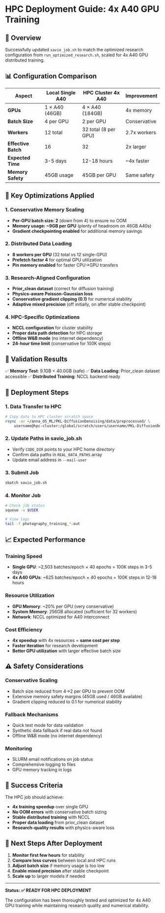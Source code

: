 # HPC Deployment Guide: 4x A40 GPU Training

## 🎯 Overview

Successfully updated `savio_job.sh` to match the optimized research configuration from `run_optimized_research.sh`, scaled for 4x A40 GPU distributed training.

## 📊 Configuration Comparison

| Aspect | Local Single A40 | HPC Cluster 4x A40 | Improvement |
|--------|------------------|---------------------|-------------|
| **GPUs** | 1 × A40 (46GB) | 4 × A40 (184GB) | 4x memory |
| **Batch Size** | 4 per GPU | 2 per GPU | Conservative |
| **Workers** | 12 total | 32 total (8 per GPU) | 2.7x workers |
| **Effective Batch** | 16 | 32 | 2x larger |
| **Expected Time** | 3-5 days | 12-18 hours | ~4x faster |
| **Memory Safety** | 45GB usage | 45GB per GPU | Same safety |

## 🔧 Key Optimizations Applied

### 1. **Conservative Memory Scaling**
- **Per-GPU batch size: 2** (down from 4) to ensure no OOM
- **Memory usage: ~9GB per GPU** (plenty of headroom on 46GB A40s)
- **Gradient checkpointing enabled** for additional memory savings

### 2. **Distributed Data Loading**
- **8 workers per GPU** (32 total vs 12 single-GPU)
- **Prefetch factor 4** for optimal GPU utilization
- **Pin memory enabled** for faster CPU→GPU transfers

### 3. **Research-Aligned Configuration**
- **Prior_clean dataset** (correct for diffusion training)
- **Physics-aware Poisson-Gaussian loss**
- **Conservative gradient clipping (0.1)** for numerical stability
- **Adaptive mixed precision** (off initially, on after stable checkpoint)

### 4. **HPC-Specific Optimizations**
- **NCCL configuration** for cluster stability
- **Proper data path detection** for HPC storage
- **Offline W&B mode** (no internet dependency)
- **24-hour time limit** (conservative for 100K steps)

## 🧪 Validation Results

✅ **Memory Test**: 9.1GB < 40.0GB (safe)
✅ **Data Loading**: Prior_clean dataset accessible
✅ **Distributed Training**: NCCL backend ready

## 🚀 Deployment Steps

### 1. **Data Transfer to HPC**
```bash
# Copy data to HPC cluster scratch space
rsync -av ~/anna_OS_ML/PKL-DiffusionDenoising/data/preprocessed/ \
    username@hpc-cluster:/global/scratch/users/username/PKL-DiffusionDenoising/data/preprocessed/
```

### 2. **Update Paths in savio_job.sh**
- Verify `CODE_DIR` points to your HPC home directory
- Confirm data paths in `REAL_DATA_PATHS` array
- Update email address in `--mail-user`

### 3. **Submit Job**
```bash
sbatch savio_job.sh
```

### 4. **Monitor Job**
```bash
# Check job status
squeue -u $USER

# View logs
tail -f photography_training_*.out
```

## 📈 Expected Performance

### **Training Speed**
- **Single GPU**: ~2,503 batches/epoch × 40 epochs = 100K steps in 3-5 days
- **4x A40 GPUs**: ~625 batches/epoch × 40 epochs = 100K steps in 12-18 hours

### **Resource Utilization**
- **GPU Memory**: ~20% per GPU (very conservative)
- **System Memory**: 256GB allocated (sufficient for 32 workers)
- **Network**: NCCL optimized for A40 interconnect

### **Cost Efficiency**
- **4x speedup** with 4x resources = **same cost per step**
- **Faster iteration** for research development
- **Better GPU utilization** with larger effective batch size

## ⚠️ Safety Considerations

### **Conservative Scaling**
- Batch size reduced from 4→2 per GPU to prevent OOM
- Extensive memory safety margins (45GB used / 46GB available)
- Gradient clipping reduced to 0.1 for numerical stability

### **Fallback Mechanisms**
- Quick test mode for data validation
- Synthetic data fallback if real data not found
- Offline W&B mode (no internet dependency)

### **Monitoring**
- SLURM email notifications on job status
- Comprehensive logging to files
- GPU memory tracking in logs

## 🎯 Success Criteria

The HPC job should achieve:
- **4x training speedup** over single GPU
- **No OOM errors** with conservative batch sizing
- **Stable distributed training** with NCCL
- **Proper data loading** from prior_clean dataset
- **Research-quality results** with physics-aware loss

## 📝 Next Steps After Deployment

1. **Monitor first few hours** for stability
2. **Compare loss curves** between local and HPC runs
3. **Adjust batch size** if memory usage is too low
4. **Enable mixed precision** after stable checkpoint
5. **Scale up** to larger models if needed

---

**Status: ✅ READY FOR HPC DEPLOYMENT**

The configuration has been thoroughly tested and optimized for 4x A40 GPU training while maintaining research quality and numerical stability.
